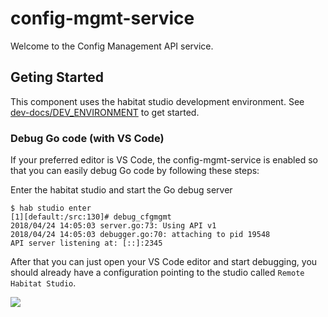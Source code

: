 # config-mgmt-service

Welcome to the Config Management API service.

## Geting Started

This component uses the habitat studio development environment. See
[dev-docs/DEV_ENVIRONMENT](https://github.com/chef/automate/blob/master/dev-docs/DEV_ENVIRONMENT.md)
to get started.

### Debug Go code (with VS Code)

If your preferred editor is VS Code, the config-mgmt-service is enabled so that you can easily
debug Go code by following these steps:

Enter the habitat studio and start the Go debug server

```
$ hab studio enter
[1][default:/src:130]# debug_cfgmgmt
2018/04/24 14:05:03 server.go:73: Using API v1
2018/04/24 14:05:03 debugger.go:70: attaching to pid 19548
API server listening at: [::]:2345
```

After that you can just open your VS Code editor and start debugging, you should already have
a configuration pointing to the studio called `Remote Habitat Studio`.

![](docs/images/vs_code_debug_habitat_studio.gif)
